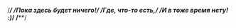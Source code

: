 /************************************/
/******Пока здесь будет ничего!******/
/*********Где, что-то есть,**********/ 
/******И в тоже время нету! :)*******/
/************************************/